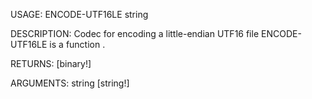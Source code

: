USAGE:
     ENCODE-UTF16LE string 

DESCRIPTION:
     Codec for encoding a little-endian UTF16 file
     ENCODE-UTF16LE is a function .

RETURNS: [binary!]

ARGUMENTS:
    string [string!]
